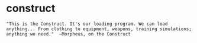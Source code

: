 # construct
    "This is the Construct. It's our loading program. We can load anything... From clothing to equipment, weapons, training simulations; anything we need."  ―Morpheus, on the Construct

